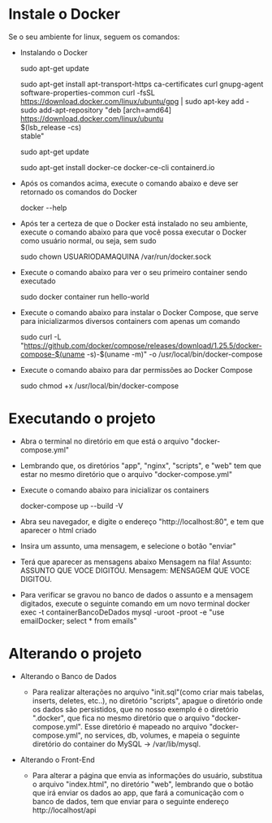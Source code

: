 # Instale o Docker
Se o seu ambiente for linux, seguem os comandos:

- Instalando o Docker

  sudo apt-get update

  sudo apt-get install     apt-transport-https     ca-certificates     curl     gnupg-agent     software-properties-common
  curl -fsSL https://download.docker.com/linux/ubuntu/gpg | sudo apt-key add -
  sudo add-apt-repository    "deb [arch=amd64] https://download.docker.com/linux/ubuntu \
   $(lsb_release -cs) \
   stable"

  sudo apt-get update

  sudo apt-get install docker-ce docker-ce-cli containerd.io

- Após os comandos acima, execute o comando abaixo e deve ser retornado os comandos do Docker
  
  docker --help
 
- Após ter a certeza de que o Docker está instalado no seu ambiente, execute o comando abaixo para que você possa executar o Docker como usuário normal, ou seja, sem sudo
  
  sudo chown USUARIODAMAQUINA /var/run/docker.sock
  
- Execute o comando abaixo para ver o seu primeiro container sendo executado
  
  sudo docker container run hello-world
  
- Execute o comando abaixo para instalar o Docker Compose, que serve para inicializarmos diversos containers com apenas um comando

  sudo curl -L "https://github.com/docker/compose/releases/download/1.25.5/docker-compose-$(uname -s)-$(uname -m)" -o /usr/local/bin/docker-compose
  
- Execute o comando abaixo para dar permissões ao Docker Compose

  sudo chmod +x /usr/local/bin/docker-compose
  
# Executando o projeto

- Abra o terminal no diretório em que está o arquivo "docker-compose.yml"

- Lembrando que, os diretórios "app", "nginx", "scripts", e "web" tem que estar no mesmo diretório que o arquivo "docker-compose.yml"

- Execute o comando abaixo para inicializar os containers
  
  docker-compose up --build -V
  
- Abra seu navegador, e digite o endereço "http://localhost:80", e tem que aparecer o html criado

- Insira um assunto, uma mensagem, e selecione o botão "enviar"

- Terá que aparecer as mensagens abaixo
  Mensagem na fila!
  Assunto: ASSUNTO QUE VOCE DIGITOU.
  Mensagem: MENSAGEM QUE VOCE DIGITOU.
  
- Para verificar se gravou no banco de dados o assunto e a mensagem digitados, execute o seguinte comando em um novo terminal
  docker exec -t containerBancoDeDados mysql -uroot -proot -e "use emailDocker; select * from emails"
  
# Alterando o projeto

- Alterando o Banco de Dados
  - Para realizar alterações no arquivo "init.sql"(como criar mais tabelas, inserts, deletes, etc..), no diretório "scripts", apague o diretório onde os dados são persistidos, que no nosso exemplo é o diretório ".docker", que fica no mesmo diretório que o arquivo "docker-compose.yml". Esse diretório é mapeado no arquivo "docker-compose.yml", no services, db, volumes, e mapeia o seguinte diretório do container do MySQL -> /var/lib/mysql.
  
- Alterando o Front-End
  - Para alterar a página que envia as informações do usuário, substitua o arquivo "index.html", no diretório "web", lembrando que o botão que irá enviar os dados ao app, que fará a comunicação com o banco de dados, tem que enviar para o seguinte endereço
    http://localhost/api
